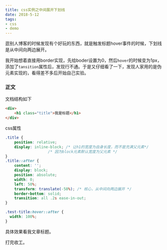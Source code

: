 ```yaml
---
title: css实例之中间展开下划线
date: 2018-5-12
tags:
- css
- demo
---
```


逛别人博客的时候发现有个好玩的东西，就是触发标题hover事件的时候，下划线是从中间向两边展开。

我开始想着直接用border实现，先给boder设置为0，然后`hover`的时候变为1px，添加了`tansition`属性后，发现行不通。于是又仔细看了一下，发现人家用的是伪元素实现的，看得差不多后开始自己实验。

<!-- more -->

### 正文

文档结构如下

```html
<div>
    <h1 class="title">我是标题</h1>
</div>
```

css属性

```css
.title {
    position: relative;
    display: inline-block; /* 让h1的宽度为自身长度，而不是充满父元素*/
    			   /* 因为block元素默认宽度为父元素 */
}
.title::after {
    content: '';
    display: block;
    position: absolute;
    width: 0;
    left: 50%;
    transform: translate(-50%); /* 核心，从中间向两边展开 */
    border-bottom: solid;
    transition: all .2s ease-in-out;
}

.test-title:hover::after {
  width: 100%;
}

```

具体效果看我文章标题。

打完收工。